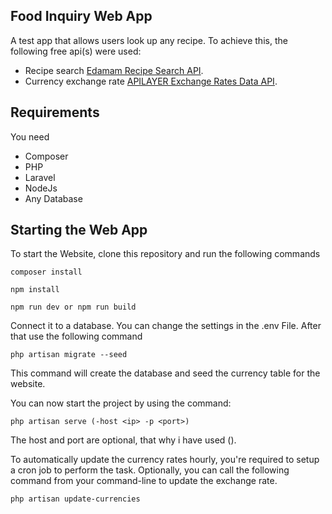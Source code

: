 ## Food Inquiry Web App

A test app that allows users look up any recipe. 
To achieve this, the following free api(s) were used:

- Recipe search [Edamam Recipe Search API](https://api.edamam.com/).
- Currency exchange rate [APILAYER Exchange Rates Data API](https://apilayer.com).

## Requirements
You need
* Composer
* PHP
* Laravel
* NodeJs
* Any Database

## Starting the Web App

To start the Website, clone this repository and run the following commands 
```
composer install
```
```
npm install
```
```
npm run dev or npm run build
```

Connect it to a database. You can change the settings in the .env File. After that use the following command
```
php artisan migrate --seed
```
This command will create the database and seed the currency table for the website.

You can now start the project by using the command:
```
php artisan serve (-host <ip> -p <port>)
```
The host and port are optional, that why i have used ().


To automatically update the currency rates hourly, you're required to setup a cron job to perform the task. Optionally, you can call the following command from your command-line to update the exchange rate.
```
php artisan update-currencies
```

